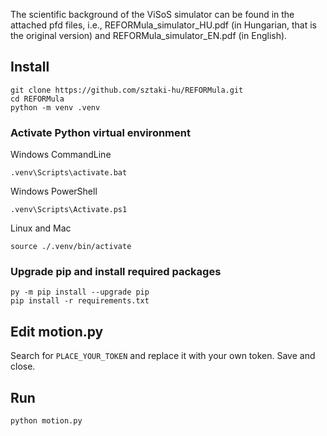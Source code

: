 The scientific background of the ViSoS simulator can be found in the attached pfd files, i.e., REFORMula_simulator_HU.pdf (in Hungarian, that is the original version) and REFORMula_simulator_EN.pdf (in English).
## Install
```
git clone https://github.com/sztaki-hu/REFORMula.git
cd REFORMula
python -m venv .venv
```
### Activate Python virtual environment
Windows CommandLine
```
.venv\Scripts\activate.bat
```
Windows PowerShell
```
.venv\Scripts\Activate.ps1
```
Linux and Mac
```
source ./.venv/bin/activate
```
### Upgrade pip and install required packages
```
py -m pip install --upgrade pip
pip install -r requirements.txt
```
## Edit motion.py
Search for ```PLACE_YOUR_TOKEN``` and replace it with your own token. Save and close.
## Run
```python motion.py```
